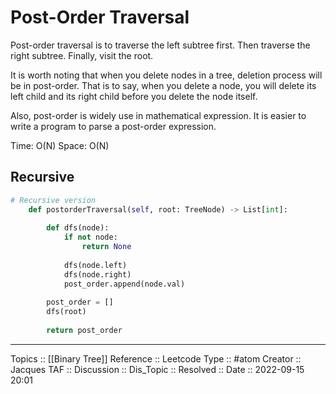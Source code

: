 # Post-Order Traversal

Post-order traversal is to traverse the left subtree first. Then traverse the right subtree. Finally, visit the root.

It is worth noting that when you delete nodes in a tree, deletion process will be in post-order. That is to say, when you delete a node, you will delete its left child and its right child before you delete the node itself.

Also, post-order is widely use in mathematical expression. It is easier to write a program to parse a post-order expression.

Time: O(N)
Space: O(N)

## Recursive
```python
# Recursive version
    def postorderTraversal(self, root: TreeNode) -> List[int]:
        
        def dfs(node):
            if not node:
                return None
            
            dfs(node.left)
            dfs(node.right)
            post_order.append(node.val)
        
        post_order = []
        dfs(root)
        
        return post_order
```

---
Topics :: [[Binary Tree]]
Reference :: Leetcode
Type :: #atom
Creator :: Jacques
TAF ::
Discussion ::
Dis_Topic :: 
Resolved ::
Date :: 2022-09-15 20:01
